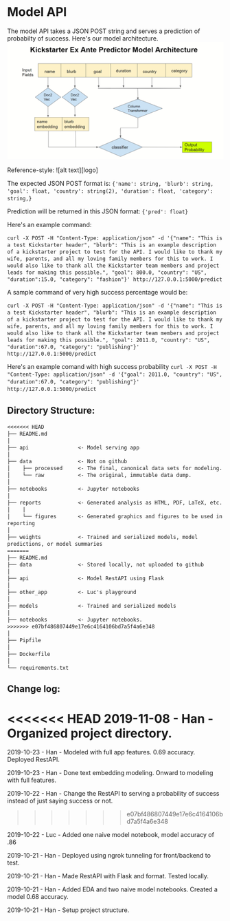# Model API
The model API takes a JSON POST string and serves a prediction of probabilty of success. Here's our model architecture.
![Model Architecture](model_architecture.jpg)

Reference-style: 
![alt text][logo]

The expected JSON POST format is:
`{'name': string, 'blurb': string, 'goal': float, 'country': string(2), 'duration': float, 'category': string,}`

Prediction will be returned in this JSON format:
`{'pred': float}`

Here's an example command:
```
curl -X POST -H "Content-Type: application/json" -d '{"name": "This is a test Kickstarter header", "blurb": "This is an example description of a kickstarter project to test for the API. I would like to thank my wife, parents, and all my loving family members for this to work. I would also like to thank all the Kickstarter team members and project leads for making this possible.", "goal": 800.0, "country": "US", "duration":15.0, "category": "fashion"}' http://127.0.0.1:5000/predict
```

A sample command of very high success percentage would be:
```
curl -X POST -H "Content-Type: application/json" -d '{"name": "This is a test Kickstarter header", "blurb": "This is an example description of a kickstarter project to test for the API. I would like to thank my wife, parents, and all my loving family members for this to work. I would also like to thank all the Kickstarter team members and project leads for making this possible.", "goal": 2011.0, "country": "US", "duration":67.0, "category": "publishing"}' http://127.0.0.1:5000/predict
```

Here's an example comand with high success probability
```curl -X POST -H "Content-Type: application/json" -d '{"goal": 2011.0, "country": "US", "duration":67.0, "category": "publishing"}' http://127.0.0.1:5000/predict```



## Directory Structure:
```
<<<<<<< HEAD
├── README.md
│
├── api                <- Model serving app
│
├── data               <- Not on github      
│    ├── processed     <- The final, canonical data sets for modeling.
│    └── raw           <- The original, immutable data dump.
│
├── notebooks          <- Jupyter notebooks
│
├── reports            <- Generated analysis as HTML, PDF, LaTeX, etc.
│    |
│    └── figures       <- Generated graphics and figures to be used in reporting
│
├── weights            <- Trained and serialized models, model predictions, or model summaries
=======
├── README.md          
├── data               <- Stored locally, not uploaded to github
│
├── api                <- Model RestAPI using Flask
│
├── other_app          <- Luc's playground
│
├── models             <- Trained and serialized models
│
├── notebooks          <- Jupyter notebooks. 
>>>>>>> e07bf486807449e17e6c4164106bd7a5f4a6e348
│
├── Pipfile
│
├── Dockerfile
│
└── requirements.txt
```
## Change log:
<<<<<<< HEAD
2019-11-08 - Han - Organized project directory.
=======
2019-10-23 - Han - Modeled with full app features. 0.69 accuracy. Deployed RestAPI.

2019-10-23 - Han - Done text embedding modeling. Onward to modeling with full features.

2019-10-22 - Han - Change the RestAPI to serving a probability of success instead of just saying success or not.
>>>>>>> e07bf486807449e17e6c4164106bd7a5f4a6e348

2019-10-22 - Luc - Added one naive model notebook, model accuracy of .86

2019-10-21 - Han - Deployed using ngrok tunneling for front/backend to test.

2019-10-21 - Han - Made RestAPI with Flask and format. Tested locally.

2019-10-21 - Han - Added EDA and two naive model notebooks. Created a model 0.68 accuracy.  

2019-10-21 - Han - Setup project structure.
